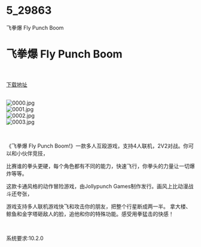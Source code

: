 # 5_29863
飞拳爆 Fly Punch Boom
# 飞拳爆 Fly Punch Boom
 <br/></br>
[下载地址](https://www.switch520.cc/article/29863 "下载地址")
<br/></br>

<p><img title="0000.jpg" src="https://www.switch520.cc/muke_img/2022_04_18_ef4e941dcd62f.jpg" alt="0000.jpg"><br>
<img title="0001.jpg" src="https://www.switch520.cc/muke_img/2022_04_18_e8bc375bb9a03.jpg" alt="0001.jpg"><br>
<img title="0002.jpg" src="https://www.switch520.cc/muke_img/2022_04_18_c6aeab53739ee.jpg" alt="0002.jpg"><br>
<img title="0003.jpg" src="https://www.switch520.cc/muke_img/2022_04_18_5142d63e0b5b9.jpg" alt="0003.jpg"></p>
<p>&nbsp;</p>
<p>《飞拳爆 Fly Punch Boom!》一款多人互殴游戏，支持4人联机，2V2对战。你可以和小伙伴竞技，</p>
<p>比赛谁的拳头更硬，每个角色都有不同的能力，快速飞行，你拳头的力量让一切爆炸等等。</p>
<p>这款卡通风格的动作冒险游戏，由Jollypunch Games制作发行。画风上比动漫战斗还夸张，</p>
<p>游戏支持多人联机游戏快飞和攻击你的朋友，把整个行星断成两一半。 拿大楼、鲸鱼和金字塔砸敌人的脸，追他和你的特殊功能。感受用拳猛击的快感！</p>
<p>&nbsp;</p>
<p>系统要求:10.2.0</p>



